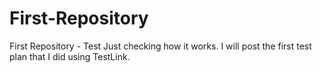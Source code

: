 # First-Repository
First Repository - Test
Just checking how it works. 
I will post the first test plan that I did using TestLink.
